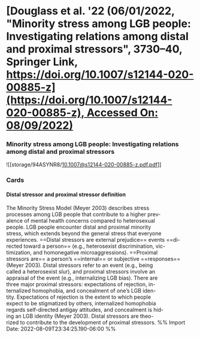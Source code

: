 # [**Douglass et al.** **'22** (06/01/2022, "Minority stress among LGB people: Investigating relations among distal and proximal stressors", 3730–40, Springer Link, [https://doi.org/10.1007/s12144-020-00885-z](https://doi.org/10.1007/s12144-020-00885-z), Accessed On: 08/09/2022)](zotero://select/library/items/EPLZEJP6)

### Minority stress among LGB people: Investigating relations among distal and proximal stressors
![[storage/94ASYNR8/10.1007@s12144-020-00885-z.pdf.pdf]]

### Cards
#### Distal stressor and proximal stressor definition
The Minority Stress Model (Meyer 2003) describes stress  
processes among LGB people that contribute to a higher prev-  
alence of mental health concerns compared to heterosexual  
people. LGB people encounter distal and proximal minority  
stress, which extends beyond the general stress that everyone  
experiences. ==Distal stressors are external prejudice== events ==di-  
rected toward a person== (e.g., heterosexist discrimination, vic-  
timization, and homonegative microaggressions). ==Proximal  
stressors are== a person’s ==internal== or subjective ==responses==  
(Meyer 2003). Distal stressors refer to an event (e.g., being  
called a heterosexist slur), and proximal stressors involve an  
appraisal of the event (e.g., internalizing LGB bias). There are  
three major proximal stressors: expectations of rejection, in-  
ternalized homophobia, and concealment of one’s LGB iden-  
tity. Expectations of rejection is the extent to which people  
expect to be stigmatized by others, internalized homophobia  
regards self-directed antigay attitudes, and concealment is hid-  
ing an LGB identity (Meyer 2003). Distal stressors are theo-  
rized to contribute to the development of proximal stressors.
%% Import Date: 2022-08-09T23:34:25.190-06:00 %%
